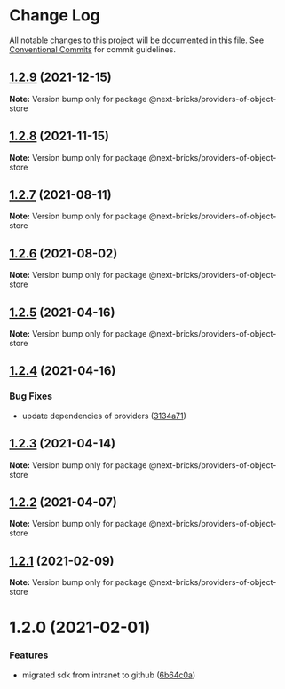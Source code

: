 # Change Log

All notable changes to this project will be documented in this file.
See [Conventional Commits](https://conventionalcommits.org) for commit guidelines.

## [1.2.9](https://github.com/easyops-cn/next-providers/compare/@next-bricks/providers-of-object-store@1.2.8...@next-bricks/providers-of-object-store@1.2.9) (2021-12-15)

**Note:** Version bump only for package @next-bricks/providers-of-object-store

## [1.2.8](https://github.com/easyops-cn/next-providers/compare/@next-bricks/providers-of-object-store@1.2.7...@next-bricks/providers-of-object-store@1.2.8) (2021-11-15)

**Note:** Version bump only for package @next-bricks/providers-of-object-store

## [1.2.7](https://github.com/easyops-cn/next-providers/compare/@next-bricks/providers-of-object-store@1.2.6...@next-bricks/providers-of-object-store@1.2.7) (2021-08-11)

**Note:** Version bump only for package @next-bricks/providers-of-object-store

## [1.2.6](https://github.com/easyops-cn/next-providers/compare/@next-bricks/providers-of-object-store@1.2.5...@next-bricks/providers-of-object-store@1.2.6) (2021-08-02)

**Note:** Version bump only for package @next-bricks/providers-of-object-store

## [1.2.5](https://github.com/easyops-cn/next-providers/compare/@next-bricks/providers-of-object-store@1.2.4...@next-bricks/providers-of-object-store@1.2.5) (2021-04-16)

**Note:** Version bump only for package @next-bricks/providers-of-object-store

## [1.2.4](https://github.com/easyops-cn/next-providers/compare/@next-bricks/providers-of-object-store@1.2.3...@next-bricks/providers-of-object-store@1.2.4) (2021-04-16)

### Bug Fixes

- update dependencies of providers ([3134a71](https://github.com/easyops-cn/next-providers/commit/3134a71758f1ec4e9a0b5423e3f78d39e46bb196))

## [1.2.3](https://github.com/easyops-cn/next-providers/compare/@next-bricks/providers-of-object-store@1.2.2...@next-bricks/providers-of-object-store@1.2.3) (2021-04-14)

**Note:** Version bump only for package @next-bricks/providers-of-object-store

## [1.2.2](https://github.com/easyops-cn/next-providers/compare/@next-bricks/providers-of-object-store@1.2.1...@next-bricks/providers-of-object-store@1.2.2) (2021-04-07)

**Note:** Version bump only for package @next-bricks/providers-of-object-store

## [1.2.1](https://github.com/easyops-cn/next-providers/compare/@next-bricks/providers-of-object-store@1.2.0...@next-bricks/providers-of-object-store@1.2.1) (2021-02-09)

**Note:** Version bump only for package @next-bricks/providers-of-object-store

# 1.2.0 (2021-02-01)

### Features

- migrated sdk from intranet to github ([6b64c0a](https://github.com/easyops-cn/next-providers/commit/6b64c0af35b7ac5b7df5459aa577b87e84d75aa0))
